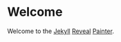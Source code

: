 # Welcome

Welcome to the [Jekyll][jekyll] [Reveal][reveal.js] [Painter][lazy-line-painter].

[jekyll]:               https://github.com/jekyll/jekyll
[reveal.js]:            https://github.com/hakimel/reveal.js/
[lazy-line-painter]:    https://github.com/camoconnell/lazy-line-painter
